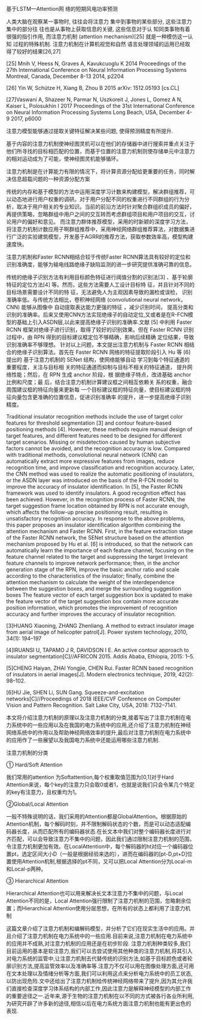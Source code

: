 基于LSTM—Attention网 络的短期风电功率预测





人类大脑在观察某一事物时, 往往会将注意力 集中到事物的某些部分, 这些注意力集中的部分往 往也是从事物上获取信息的关键, 这些信息对于认 知同类事物有着很强的指引作用, 而注意力机制 (attention mechanism)[25] 就是一种模仿这一认知 过程的特殊机制. 注意力机制在计算机视觉和自然 语言处理领域的运用已经取得了较好的结果[26,27]





[25] Mnih V, Heess N, Graves A, Kavukcuoglu K 2014 Proceedings of the 27th International Conference on Neural Information Processing Systems Montreal, Canada, December 8-13 2014, p2204



[26] Yin W, Schütze H, Xiang B, Zhou B 2015 arXiv: 1512.05193 [cs.CL]



[27]Vaswani A, Shazeer N, Parmar N, Uszkoreit J, Jones L, Gomez A N, Kaiser L, Polosukhin I 2017 Proceedings of the 31st International Conference on Neural Information Processing Systems Long Beach, USA, December 4-9 2017, p6000



注意力模型能够通过提取关键特征解决某些问题, 使得预测精度有所提升.

基于内容的注意力机制使神经图灵机可以在他们的存储器中进行搜索并重点关注于他们所寻找的目标相匹配的位置，而基于位置的注意力机制则使存储单元中注意力的相对运动成为了可能，使神经图灵机能够循环。

注意力机制是在计算能力有限的情况下，将计算资源分配给更重要的任务，同时解决信息超载问题的一种资源分配方案



传统的内存和基于模型的方法中运用深度学习计数来构建模型，解决群组推荐，可以动态地进行用户权重的调研。对于用户分配不同的权重进行不同群组的行为分析，取决于用户相关的专业知识。当前的前沿方法时针对聚合群组织成员的偏好，再提供策略，忽略群组中用户之间的交互转而考虑群组项目和用户项目的交互，讨论用户的偏好和意见。   而注意力群体推荐模型，采用的时新颖的深度学习方法，将注意力机制计数应用子啊群组推荐中，采用神经网络群组推荐算法，对数据集进行广泛的实验建筑模型，开发基于AGRR的推荐方法，获取参数效率高，模型构建速度快。

注意力机制和Faster RCNN相结合较于传统Faster RCNN算法具有较好的定位和识别准确度，能够为输电线路绝缘子缺陷监测的进一步研究提供准确可靠的信息。

传统的绝缘子识别方法有利用目标颜色特征进行阈值分割的识别法[3] 、基于轮廓特征的定位方法[4] 等。然而，这些方法需要人工设计目标特 征，并且针对不同的目标场景需要设计不同的特 征，无法避免人为主观因素导致的漏检或误检， 识别准确率低。与传统方法相比，卷积神经网络 (convolutional neural network，CNN) 能够从图像中 自动提取表达能力更强的特征 ，减少识别时间， 提高分类和识别的准确率。后来又使用CNN方法实现绝缘子的自动定位,又或者是在R-FCN模型的基础上引入ASDN层,以此来提高绝缘子识别的准确率.文献 [5] 中利用 Faster RCNN 框架对绝缘子进行识别，取得了较好的识别效果。但在 Faster RCNN 识别过程中，由 RPN 得到的目标建议框定位不够精确，影响后续精确 定位结果，导致识别准确率不够理想。 针对以上问题，本文提出注意力机制与 Faster RCNN 相结合的绝缘子识别算法。首先在 Faster RCNN 网络的特征提取阶段引入 Hu 等 [6] 提出的 基于注意力机制的 SENet 结构，使网络能够自动 学习到每个特征通道的重要程度，关注与目标相 关的特征通道而抑制与目标不相关的特征通道， 提升网络性能；然后，在 RPN 生成 anchor 阶段，根 据绝缘子特点，改进基础 anchor 比例和尺度；最 后，结合注意力机制计算建议框之间相互依赖关 系的权重，融合周围建议框的特征向量来更新每 一个目标建议框的特征向量，使目标建议框的特 征向量包含更准确的位置信息，促进识别准确率 的提升，进一步提高绝缘子识别精度。

Traditional insulator recognition methods include the use of target color features for threshold segmentation [3] and contour feature-based positioning methods [4]. However, these methods require manual design of target features, and different features need to be designed for different target scenarios. Missing or misdetection caused by human subjective factors cannot be avoided, and the recognition accuracy is low. Compared with traditional methods, convolutional neural network (CNN) can automatically extract more expressive features from images, reduce recognition time, and improve classification and recognition accuracy. Later, the CNN method was used to realize the automatic positioning of insulators, or the ASDN layer was introduced on the basis of the R-FCN model to improve the accuracy of insulator identification. In [5], the Faster RCNN framework was used to identify insulators. A good recognition effect has been achieved. However, in the recognition process of Faster RCNN, the target suggestion frame location obtained by RPN is not accurate enough, which affects the follow-up precise positioning result, resulting in unsatisfactory recognition accuracy. In response to the above problems, this paper proposes an insulator identification algorithm combining the attention mechanism and Faster RCNN. First, in the feature extraction stage of the Faster RCNN network, the SENet structure based on the attention mechanism proposed by Hu et al. [6] is introduced, so that the network can automatically learn the importance of each feature channel, focusing on the feature channel related to the target and suppressing the target Irrelevant feature channels to improve network performance; then, in the anchor generation stage of the RPN, improve the basic anchor ratio and scale according to the characteristics of the insulator; finally, combine the attention mechanism to calculate the weight of the interdependence between the suggestion boxes, and merge the surrounding suggestion boxes The feature vector of each target suggestion box is updated to make the feature vector of the target suggestion box contain more accurate position information, which promotes the improvement of recognition accuracy and further improves the accuracy of insulator recognition.



[3]HUANG Xiaoning, ZHANG Zhenliang. A method to extract insulator image from aerial image of helicopter patrol[J]. Power system technology, 2010, 34(1): 194–197

[4]IRUANSI U, TAPAMO J R, DAVIDSON I E. An active contour approach to insulator segmentation[C]//AFRICON 2015. Addis Ababa, Ethiopia, 2015: 1–5.

[5]CHENG Haiyan, ZHAI Yongjie, CHEN Rui. Faster RCNN based recognition of insulators in aerial images[J]. Modern electronics technique, 2019, 42(2): 98–102.



[6]HU Jie, SHEN Li, SUN Gang. Squeeze-and-excitation networks[C]//Proceedings of 2018 IEEE/CVF Conference on Computer Vision and Pattern Recognition. Salt Lake City, USA, 2018: 7132–7141.



本文将介绍注意力机制的原理以及注意力机制的分类,接着写出了注意力机制在电力系统中的一些应用以及在我国的电力系统中的应用,还介绍了注意力机制在神经网络系统中的作用以及帮助神经网络效率的提升,最后对注意力机制在电力系统中的应用作了一些展望以及我国电力系统中还能运用哪些注意力机制.



注意力机制的分类

① Hard/Soft Attention

我们常用的attention 为Softattention,每个权重取值范围为[0,1]对于Hard Attention来说，每个key的注意力只会取0或者1，也就是说我们只会令某几个特定的key有注意力，且权重均为1。

②Global/Local Attention

 一般不特殊说明的话，我们采用的Attention都是GlobalAttention。根据原始的Attention机制，每个解码时刻，并不限制解码状态的个数，而是可以动态适配编码器长度，从而匹配所有的编码器状态.在长文本中我们对整个编码器长度进行对齐匹配，可以会导致注意力不集中的问题，因此我们通过限制注意力机制的范围，令注意力机制更加有效。在LocalAttention中，每个解码器的ht对应一个编码器位置pt，选定区间大小D（一般是根据经验来选的），进而在编码器的[pt-D,pt+D]位置使用Attention机制,根据选择的pt不同，又可以把Local Attention分为Local-m和Local-p两种。

③ Hierarchical Attention

Hierarchical Attention也可以用来解决长文本注意力不集中的问题，与Local Attention不同的是，Local Attention强行限制了注意力机制的范围，忽略剩余位置；而Hierarchical Attention使用分层思想，在所有的状态上都利用了注意力机制

这篇文章介绍了注意力机制和编解码模型，并分析了它们在现实生活中的应用。并且介绍了注意力机制在电力系统中的一些应用.目前来说,注意力机制在电力系统中的应用并不成熟,对注意力机制的应用还是在初步阶段. 注意力机制种类较多,我们目前运用的基本是软注意力,我们可以去尝试使用其他种类的注意力机制,将其引入对电力系统的监管中,让注意力机制去代替传统的识别方法,如基于目标颜色或者轮廓识别方法,提高监管效率以及准确率等.注意力不仅可以用在图像处理方面,还可用在文本处理以及情绪分析等方面,我们可以利用这点来分析电力系统中的员工状态,以防出现危险.文中还给出了注意力机制给传统神经网络带来了提升,因为其允许我们直接检查深度学习体系结构的内部工作,因此注意力是解释神经模型的内部工作的重要途径之一.近年来,源于生物的注意力机制在以不同的方式被各行各业所利用,为研究开辟了许多新的途径,相信以后在电力系统方面注意力机制也能有更出色的表现.

